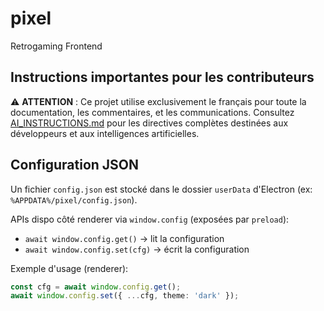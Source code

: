 # pixel
Retrogaming Frontend

## Instructions importantes pour les contributeurs

⚠️ **ATTENTION** : Ce projet utilise exclusivement le français pour toute la documentation, les commentaires, et les communications. Consultez [AI_INSTRUCTIONS.md](./AI_INSTRUCTIONS.md) pour les directives complètes destinées aux développeurs et aux intelligences artificielles.

## Configuration JSON

Un fichier `config.json` est stocké dans le dossier `userData` d'Electron (ex: `%APPDATA%/pixel/config.json`).

APIs dispo côté renderer via `window.config` (exposées par `preload`):

- `await window.config.get()` → lit la configuration
- `await window.config.set(cfg)` → écrit la configuration

Exemple d'usage (renderer):

```ts
const cfg = await window.config.get();
await window.config.set({ ...cfg, theme: 'dark' });
```
